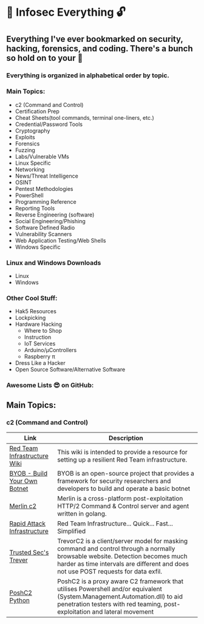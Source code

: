 # :key: **Infosec Everything** :unlock:
## Everything I've ever bookmarked on security, hacking, forensics, and coding. There's a bunch so hold on to your :beers:

### Everything is organized in alphabetical order by topic.
### Main Topics:
  * c2 (Command and Control)
  * Certification Prep
  * Cheat Sheets(tool commands, terminal one-liners, etc.)
  * Credential/Password Tools
  * Cryptography
  * Exploits
  * Forensics
  * Fuzzing
  * Labs/Vulnerable VMs
  * Linux Specific
  * Networking
  * News/Threat Intelligence
  * OSINT
  * Pentest  Methodologies
  * PowerShell
  * Programming Reference
  * Reporting Tools
  * Reverse Engineering (software)
  * Social Engineering/Phishing
  * Software Defined Radio
  * Vulnerability Scanners
  * Web Application Testing/Web Shells
  * Windows Specific
  
### Linux and Windows Downloads
  * Linux
  * Windows
  
### Other Cool Stuff:
  * Hak5 Resources
  * Lockpicking
  * Hardware Hacking
    * Where to Shop
    * Instruction
    * IoT Services
    * Arduino/µControllers
    * Raspberry π
  * Dress Like a Hacker
  * Open Source Software/Alternative Software

### Awesome Lists :sunglasses: on GitHub:



## Main Topics:

### c2 (Command and Control)
Link | Description
--------------------------------------------------------|-----------------------------------------------
[Red Team Infrastructure Wiki](https://github.com/bluscreenofjeff/Red-Team-Infrastructure-Wiki) | This wiki is intended to provide a resource for setting up a resilient Red Team infrastructure.
[BYOB - Build Your Own Botnet](https://github.com/malwaredllc/byob) | BYOB is an open-source project that provides a framework for security researchers and developers to build and operate a basic botnet 
[Merlin c2](https://github.com/Ne0nd0g/merlin) | Merlin is a cross-platform post-exploitation HTTP/2 Command & Control server and agent written in golang.
[Rapid Attack Infrastructure](https://github.com/obscuritylabs/RAI) | Red Team Infrastructure... Quick... Fast... Simplified
[Trusted Sec's Trever](https://github.com/trustedsec/trevorc2) | TrevorC2 is a client/server model for masking command and control through a normally browsable website. Detection becomes much harder as time intervals are different and does not use POST requests for data exfil.
[PoshC2 Python](https://github.com/nettitude/PoshC2_Python/) | PoshC2 is a proxy aware C2 framework that utilises Powershell and/or equivalent (System.Management.Automation.dll) to aid penetration testers with red teaming, post-exploitation and lateral movement




